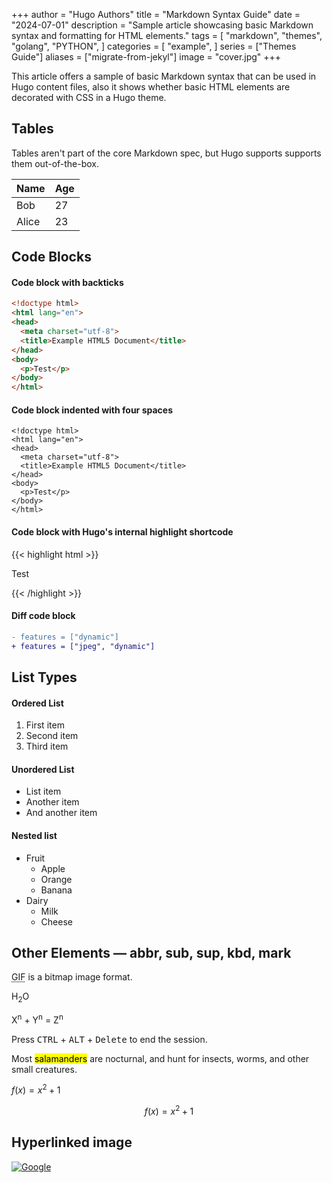 +++
author = "Hugo Authors"
title = "Markdown Syntax Guide"
date = "2024-07-01"
description = "Sample article showcasing basic Markdown syntax and formatting for HTML elements."
tags = [
    "markdown",
    "themes",
    "golang",
    "PYTHON",
]
categories = [
    "example",
]
series = ["Themes Guide"]
aliases = ["migrate-from-jekyl"]
image = "cover.jpg"
+++

This article offers a sample of basic Markdown syntax that can be used in Hugo content files, also it shows whether basic HTML elements are decorated with CSS in a Hugo theme.
<!--more-->

## Tables

Tables aren't part of the core Markdown spec, but Hugo supports supports them out-of-the-box.

   Name | Age
--------|------
    Bob | 27
  Alice | 23


## Code Blocks

#### Code block with backticks

```html
<!doctype html>
<html lang="en">
<head>
  <meta charset="utf-8">
  <title>Example HTML5 Document</title>
</head>
<body>
  <p>Test</p>
</body>
</html>
```

#### Code block indented with four spaces

    <!doctype html>
    <html lang="en">
    <head>
      <meta charset="utf-8">
      <title>Example HTML5 Document</title>
    </head>
    <body>
      <p>Test</p>
    </body>
    </html>

#### Code block with Hugo's internal highlight shortcode
{{< highlight html >}}
<!doctype html>
<html lang="en">
<head>
  <meta charset="utf-8">
  <title>Example HTML5 Document</title>
</head>
<body>
  <p>Test</p>
</body>
</html>
{{< /highlight >}}

#### Diff code block

```diff
- features = ["dynamic"]
+ features = ["jpeg", "dynamic"]
```

## List Types

#### Ordered List

1. First item
2. Second item
3. Third item

#### Unordered List

* List item
* Another item
* And another item

#### Nested list

* Fruit
  * Apple
  * Orange
  * Banana
* Dairy
  * Milk
  * Cheese

## Other Elements — abbr, sub, sup, kbd, mark

<abbr title="Graphics Interchange Format">GIF</abbr> is a bitmap image format.

H<sub>2</sub>O

X<sup>n</sup> + Y<sup>n</sup> = Z<sup>n</sup>

Press <kbd>CTRL</kbd> + <kbd>ALT</kbd> + <kbd>Delete</kbd> to end the session.

Most <mark>salamanders</mark> are nocturnal, and hunt for insects, worms, and other small creatures.

$f(x) = x^2 + 1$

$$
f(x) = x^2 + 1
$$

## Hyperlinked image

[![Google](https://www.google.com/images/branding/googlelogo/1x/googlelogo_light_color_272x92dp.png)](https://google.com)